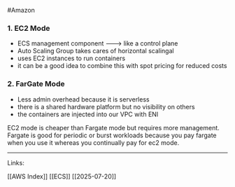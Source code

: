 #Amazon 

### 1. EC2 Mode

- ECS management component      --->      like a control plane
- Auto Scaling Group takes cares of horizontal scalingal
- uses EC2 instances to run containers 
- it can be a good idea to combine this with spot pricing for reduced costs

### 2. FarGate Mode

- Less admin overhead because it is serverless
- there is a shared hardware platform but no visibility on others
- the containers are injected into our VPC with ENI

EC2 mode is cheaper than Fargate mode but requires more management.
Fargate is good for periodic or burst workloads because you pay fargate when you use it whereas you continually pay for ec2 mode.

---
Links:

[[AWS Index]]
[[ECS]]
[[2025-07-20]]
